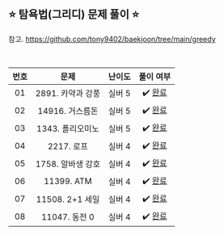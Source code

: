 ## ⭐️ 탐욕법(그리디) 문제 풀이 ⭐️ 

참고. https://github.com/tony9402/baekjoon/tree/main/greedy

<br>

<!-- 💭 : 해결 중  ✔️ : 해결 완료 -->

| **번호** | **문제** | **난이도** | **풀이 여부** |
|:--------:|:--------:|:----------:|:-----------:|
| 01 | 2891. 카약과 강풍 | 실버 5 | ✔️ [완료](https://github.com/yuuforest/Baekjoon/blob/main/python/%EA%B7%B8%EB%A6%AC%EB%94%94/Prob2891.py)|
| 02 | 14916. 거스름돈 | 실버 5 | ✔️ [완료](https://github.com/yuuforest/Baekjoon/blob/main/python/%EA%B7%B8%EB%A6%AC%EB%94%94/Prob14916.py)| 
| 03 | 1343. 폴리오미노 | 실버 5 | ✔️ [완료](https://github.com/yuuforest/Baekjoon/blob/main/python/%EA%B7%B8%EB%A6%AC%EB%94%94/Prob1343.py) |
| 04 | 2217. 로프 | 실버 4 | ✔️ [완료](https://github.com/yuuforest/Baekjoon/blob/main/python/%EA%B7%B8%EB%A6%AC%EB%94%94/Prob2217.py) |
| 05 | 1758. 알바생 강호 | 실버 4 | ✔️ [완료](https://github.com/yuuforest/Baekjoon/blob/main/python/%EA%B7%B8%EB%A6%AC%EB%94%94/Prob1758.py) |
| 06 | 11399. ATM | 실버 4 | ✔️ [완료](https://github.com/yuuforest/Baekjoon/blob/main/python/%EA%B7%B8%EB%A6%AC%EB%94%94/Prob11399.py) |
| 07 | 11508. 2+1 세일 | 실버 4 | ✔️ [완료](https://github.com/yuuforest/Baekjoon/blob/main/python/%EA%B7%B8%EB%A6%AC%EB%94%94/Prob11508.py) |
| 08 | 11047. 동전 0 | 실버 4 | ✔️ [완료](https://github.com/yuuforest/Baekjoon/blob/main/python/%EA%B7%B8%EB%A6%AC%EB%94%94/Prob11047.py) |
